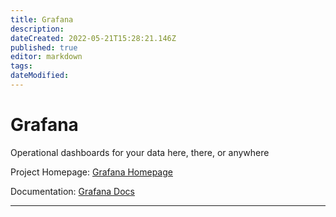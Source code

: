 ```yaml
---
title: Grafana
description: 
dateCreated: 2022-05-21T15:28:21.146Z
published: true
editor: markdown
tags: 
dateModified: 
---
```

# Grafana

Operational dashboards for your data here, there, or anywhere

Project Homepage: [Grafana Homepage](https://grafana.com)

Documentation: [Grafana Docs](https://grafana.com/docs/)

---
